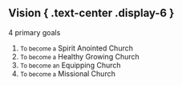 ## Vision { .text-center .display-6 }

4 primary goals
  1. <small>To become a</small> Spirit Anointed Church
  2. <small>To become a</small> Healthy Growing Church
  3. <small>To become an</small> Equipping Church
  4. <small>To become a</small> Missional Church

